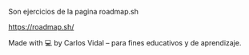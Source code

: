 Son ejercicios de la pagina roadmap.sh

https://roadmap.sh/

Made with 💻 by Carlos Vidal – para fines educativos y de aprendizaje.
